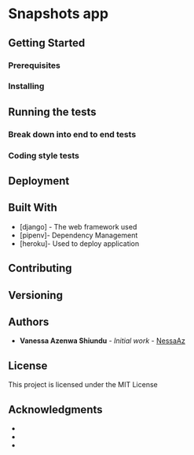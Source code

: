 # Snapshots app



## Getting Started



### Prerequisites



### Installing



## Running the tests



### Break down into end to end tests



### Coding style tests



## Deployment



## Built With

* [django] - The web framework used
* [pipenv]- Dependency Management
* [heroku]- Used to deploy application

## Contributing



## Versioning



## Authors

* **Vanessa Azenwa Shiundu** - *Initial work* - [NessaAz](https://github.com/NessaAz)


## License

This project is licensed under the MIT License 

## Acknowledgments

* 
* 
* 
